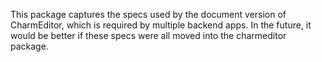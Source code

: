 This package captures the specs used by the document version of CharmEditor, which is required by multiple backend apps. In the future, it would be better if these specs were all moved into the charmeditor package.
